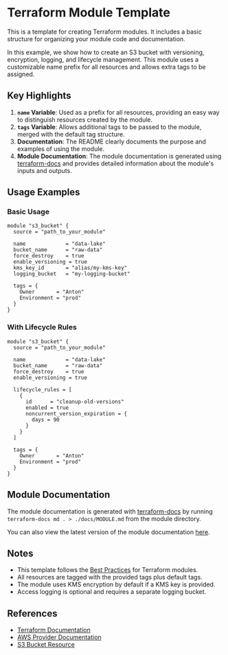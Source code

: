 # Terraform Module Template

This is a template for creating Terraform modules. It includes a basic structure for organizing your module code and documentation.

In this example, we show how to create an S3 bucket with versioning, encryption, logging, and lifecycle management. This module uses a customizable name prefix for all resources and allows extra tags to be assigned.

## Key Highlights

1. **`name` Variable**: Used as a prefix for all resources, providing an easy way to distinguish resources created by the module.
2. **`tags` Variable**: Allows additional tags to be passed to the module, merged with the default tag structure.
3. **Documentation**: The README clearly documents the purpose and examples of using the module.
4. **Module Documentation**: The module documentation is generated using [terraform-docs](https://github.com/terraform-docs/terraform-docs) and provides detailed information about the module's inputs and outputs.

## Usage Examples

### Basic Usage

```hcl
module "s3_bucket" {
  source = "path_to_your_module"

  name             = "data-lake"
  bucket_name      = "raw-data"
  force_destroy    = true
  enable_versioning = true
  kms_key_id       = "alias/my-kms-key"
  logging_bucket   = "my-logging-bucket"

  tags = {
    Owner       = "Anton"
    Environment = "prod"
  }
}
```

### With Lifecycle Rules

```hcl
module "s3_bucket" {
  source = "path_to_your_module"

  name             = "data-lake"
  bucket_name      = "raw-data"
  force_destroy    = true
  enable_versioning = true

  lifecycle_rules = [
    {
      id      = "cleanup-old-versions"
      enabled = true
      noncurrent_version_expiration = {
        days = 90
      }
    }
  ]

  tags = {
    Owner       = "Anton"
    Environment = "prod"
  }
}
```

## Module Documentation

The module documentation is generated with [terraform-docs](https://github.com/terraform-docs/terraform-docs) by running `terraform-docs md . > ./docs/MODULE.md` from the module directory.

You can also view the latest version of the module documentation [here](./docs/MODULE.md).

## Notes

- This template follows the [Best Practices](https://github.com/nanlabs/terraform-modules/blob/main/docs/BEST_PRACTICES.md) for Terraform modules.
- All resources are tagged with the provided tags plus default tags.
- The module uses KMS encryption by default if a KMS key is provided.
- Access logging is optional and requires a separate logging bucket.

## References

- [Terraform Documentation](https://www.terraform.io/docs/index.html)
- [AWS Provider Documentation](https://registry.terraform.io/providers/hashicorp/aws/latest/docs)
- [S3 Bucket Resource](https://registry.terraform.io/providers/hashicorp/aws/latest/docs/resources/s3_bucket)
